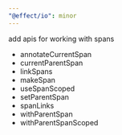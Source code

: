 ```yaml
---
"@effect/io": minor
---
```


add apis for working with spans

- annotateCurrentSpan
- currentParentSpan
- linkSpans
- makeSpan
- useSpanScoped
- setParentSpan
- spanLinks
- withParentSpan
- withParentSpanScoped
